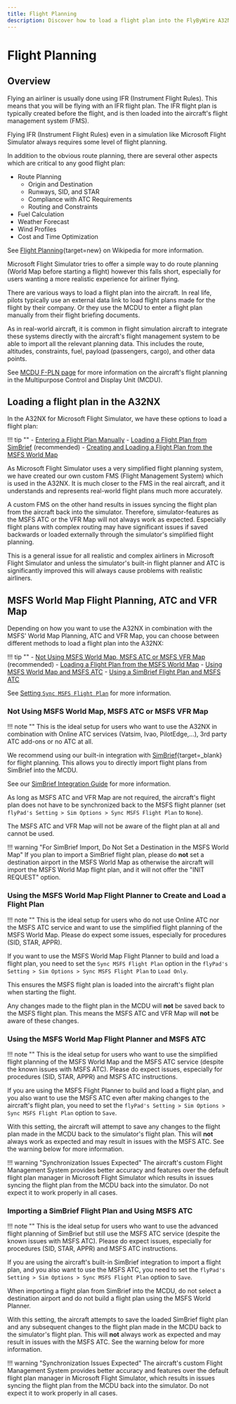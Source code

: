 ```yaml
---
title: Flight Planning
description: Discover how to load a flight plan into the FlyByWire A32NX across various methods, and seamlessly integrate it with your chosen ATC service.
---
```


# Flight Planning

## Overview

Flying an airliner is usually done using IFR (Instrument Flight Rules). This means that you will be flying with an IFR flight plan. The IFR flight plan is typically created before the flight, and is then loaded into the aircraft's flight management system (FMS).

Flying IFR (Instrument Flight Rules) even in a simulation like Microsoft Flight Simulator always requires some level of flight planning.

In addition to the obvious route planning, there are several other aspects which are critical to any good flight plan:

- Route Planning
  - Origin and Destination
  - Runways, SID, and STAR
  - Compliance with ATC Requirements
  - Routing and Constraints
- Fuel Calculation
- Weather Forecast
- Wind Profiles
- Cost and Time Optimization

See [Flight Planning](https://en.wikipedia.org/wiki/Flight_planning){target=new} on Wikipedia for more information.

Microsoft Flight Simulator tries to offer a simple way to do route planning (World Map before starting a flight) however this falls short, especially for users wanting a more realistic experience for airliner flying.

There are various ways to load a flight plan into the aircraft. In real life, pilots typically use an external data link to load flight plans made for the flight by their company. Or they use the MCDU to enter a flight plan manually from their flight briefing documents.

As in real-world aircraft, it is common in flight simulation aircraft to integrate these systems directly with the aircraft's flight management system to be able to import all the relevant planning data. This includes the route, altitudes, constraints, fuel, payload (passengers, cargo), and other data points.

See [MCDU F-PLN page](../../pilots-corner/a32nx-briefing/mcdu/f-pln.md) for more information on the aircraft's flight planning in the Multipurpose Control and Display Unit (MCDU).

## Loading a flight plan in the A32NX

In the A32NX for Microsoft Flight Simulator, we have these options to load a flight plan:

!!! tip ""
    - [Entering a Flight Plan Manually](../../pilots-corner/beginner-guide/preparing-mcdu.md#flight-plan)
    - [Loading a Flight Plan from SimBrief](simbrief.md) (recommended)
    - [Creating and Loading a Flight Plan from the MSFS World Map](#msfs-world-map-flight-planning-atc-and-vfr-map)

As Microsoft Flight Simulator uses a very simplified flight planning system, we have created our own custom FMS (Flight Management System) which is used in the A32NX. It is much closer to the FMS in the real aircraft, and it understands and represents real-world flight plans much more accurately.

A custom FMS on the other hand results in issues syncing the flight plan from the aircraft back into the simulator. Therefore, simulator-features as the MSFS ATC or the VFR Map will not always work as expected. Especially flight plans with complex routing may have significant issues if saved backwards or loaded externally through the simulator's simplified flight planning.

This is a general issue for all realistic and complex airliners in Microsoft Flight Simulator and unless the simulator's built-in flight planner and ATC is significantly improved this will always cause problems with realistic airliners.

## MSFS World Map Flight Planning, ATC and VFR Map

Depending on how you want to use the A32NX in combination with the MSFS' World Map Planning, ATC and VFR Map, you can choose between different methods to load a flight plan into the A32NX:

!!! tip ""
    - [Not Using MSFS World Map, MSFS ATC or MSFS VFR Map](#not-using-msfs-world-map-msfs-atc-or-msfs-vfr-map) (recommended)
    - [Loading a Flight Plan from the MSFS World Map](#using-the-msfs-world-map-flight-planner-to-create-and-load-a-flight-plan)
    - [Using MSFS World Map and MSFS ATC](#using-the-msfs-world-map-flight-planner-and-msfs-atc)
    - [Using a SimBrief Flight Plan and MSFS ATC](#importing-a-simbrief-flight-plan-and-using-msfs-atc)

See [Setting `Sync MSFS Flight Plan`](flypados3/settings.md#sim-options) for more information.

### Not Using MSFS World Map, MSFS ATC or MSFS VFR Map

!!! note ""
    This is the ideal setup for users who want to use the A32NX in combination with Online ATC services (Vatsim, Ivao, PilotEdge,...), 3rd party ATC add-ons or no ATC at all.

We recommend using our built-in integration with [SimBrief](https://www.simbrief.com){target=_blank} for flight planning. This allows you to directly import flight plans from SimBrief into the MCDU.

See our [SimBrief Integration Guide](simbrief.md) for more information.

As long as MSFS ATC and VFR Map are not required, the aircraft's flight plan does not have to be synchronized back to
the MSFS flight planner (set `flyPad's Setting > Sim Options > Sync MSFS Flight Plan` to `None`).

The MSFS ATC and VFR Map will not be aware of the flight plan at all and cannot be used.

!!! warning "For SimBrief Import, Do Not Set a Destination in the MSFS World Map"
    If you plan to import a SimBrief flight plan, please do **not** set a destination airport in the MSFS World Map as otherwise the aircraft will import the MSFS World Map flight plan, and it will not offer the "INIT REQUEST" option.  

### Using the MSFS World Map Flight Planner to Create and Load a Flight Plan

!!! note ""
    This is the ideal setup for users who do not use Online ATC nor the MSFS ATC service and want to use the simplified flight planning of the MSFS World Map. Please do expect some issues, especially for procedures (SID, STAR, APPR).

If you want to use the MSFS World Map Flight Planner to build and load a flight plan, you need to set the `Sync MSFS Flight Plan` option in the `flyPad's Setting > Sim Options > Sync MSFS Flight Plan` to `Load Only`.

This ensures the MSFS flight plan is loaded into the aircraft's flight plan when starting the flight.

Any changes made to the flight plan in the MCDU will **not** be saved back to the MSFS flight plan. This means the MSFS ATC and VFR Map will **not** be aware of these changes.

### Using the MSFS World Map Flight Planner and MSFS ATC

!!! note ""
    This is the ideal setup for users who want to use the simplified flight planning of the MSFS World Map and the MSFS ATC service (despite the known issues with MSFS ATC).
    Please do expect issues, especially for procedures (SID, STAR, APPR) and MSFS ATC instructions.

If you are using the MSFS Flight Planner to build and load a flight plan, and you also want to use the MSFS ATC even after making changes to the aircraft's flight plan, you need to set the `flyPad's Setting > Sim Options > Sync MSFS Flight Plan` option to `Save`.

With this setting, the aircraft will attempt to save any changes to the flight plan made in the MCDU back to the simulator's flight plan. This will **not** always work as expected and may result in issues with the MSFS ATC. See the warning below for more information.

!!! warning "Synchronization Issues Expected"
    The aircraft's custom Flight Management System provides better accuracy and features over the default flight plan manager in Microsoft Flight Simulator which results in issues syncing the flight plan from the MCDU back into the simulator. Do not expect it to work properly in all cases.

### Importing a SimBrief Flight Plan and Using MSFS ATC

!!! note ""
    This is the ideal setup for users who want to use the advanced flight planning of SimBrief
    but still use the MSFS ATC service (despite the known issues with MSFS ATC).
    Please do expect issues, especially for procedures (SID, STAR, APPR) and MSFS ATC instructions.

If you are using the aircraft's built-in SimBrief integration to import a flight plan, and you also want to use the MSFS ATC, you need to set the `flyPad's Setting > Sim Options > Sync MSFS Flight Plan` option to `Save`.

When importing a flight plan from SimBrief into the MCDU, do not select a destination airport and do not build a flight plan using the MSFS World Planner.

With this setting, the aircraft attempts to save the loaded SimBrief flight plan and any subsequent changes to the flight plan made in the MCDU back to the simulator's flight plan. This will **not** always work as expected and may result in issues with the MSFS ATC. See the warning below for more information.

!!! warning "Synchronization Issues Expected"
    The aircraft's custom Flight Management System provides better accuracy and features over the default flight plan manager in Microsoft Flight Simulator, which results in issues syncing the flight plan from the MCDU back into the simulator. Do not expect it to work properly in all cases.

